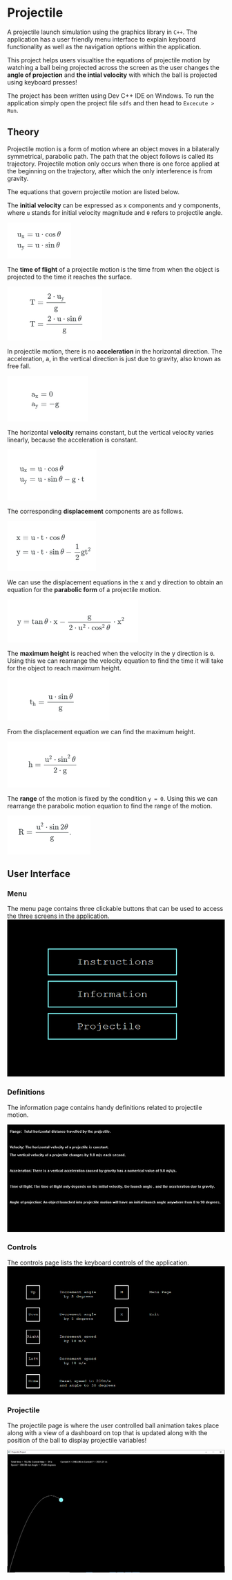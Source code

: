 # Projectile
A projectile launch simulation using the graphics library in `C++`. The application has a user friendly menu interface to explain keyboard functionality as well as the navigation options within the application.

This project helps users visualtise the equations of projectile motion by watching a ball being projected across the screen as the user changes the **angle of projection** and **the intial velocity** with which the ball is projected using keyboard presses!

The project has been written using Dev C++ IDE on Windows. To run the application simply open the project file `sdfs` and then head to `Excecute > Run`.

## Theory 

Projectile motion is a form of motion where an object moves in a bilaterally symmetrical, parabolic path. The path that the object follows is called its trajectory. Projectile motion only occurs when there is one force applied at the beginning on the trajectory, after which the only interference is from gravity.

The equations that govern projectile motion are listed below.

The **initial velocity** can be expressed as x components and y components, where `u` stands for initial velocity magnitude and `θ` refers to projectile angle.

![image](media/initial.png)

The **time of flight** of a projectile motion is the time from when the object is projected to the time it reaches the surface.

![image](media/time.png)

In projectile motion, there is no **acceleration** in the horizontal direction. The acceleration, a, in the vertical direction is just due to gravity, also known as free fall.

![image](media/acceleration.png)

The horizontal **velocity** remains constant, but the vertical velocity varies linearly, because the acceleration is constant. 

![image](media/velocity.png)

The corresponding **displacement** components are as follows.

![image](media/displacement.png)

We can use the displacement equations in the x and y direction to obtain an equation for the **parabolic form** of a projectile motion.

![image](media/parabola.png)

The **maximum height** is reached when the velocity in the y direction is `0`. Using this we can rearrange the velocity equation to find the time it will take for the object to reach maximum height.

![image](media/maxtime.png)

From the displacement equation we can find the maximum height.

![image](media/maxheight.png)

The **range** of the motion is fixed by the condition `y = 0`. Using this we can rearrange the parabolic motion equation to find the range of the motion.

![image](media/range.png)


## User Interface 

### Menu
The menu page contains three clickable buttons that can be used to access the three screens in the application.
![image](media/menu.png)

### Definitions
The information page contains handy definitions related to projectile motion.

![image](media/information.png)

### Controls
The controls page lists the keyboard controls of the application.
![image](media/instructions.png)

### Projectile

The projectile page is where the user controlled ball animation takes place along with a view of a dashboard on top that is updated along with the position of the ball to display projectile variables!

![image](media/projectile.png)


